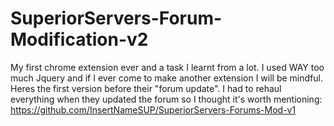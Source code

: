 # SuperiorServers-Forum-Modification-v2
My first chrome extension ever and a task I learnt from a lot. I used WAY too much Jquery and if I ever come to make another extension I will be mindful.
Heres the first version before their "forum update". I had to rehaul everything when they updated the forum so I thought it's worth mentioning: https://github.com/InsertNameSUP/SuperiorServers-Forums-Mod-v1
